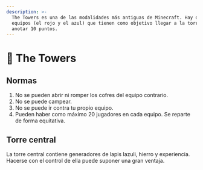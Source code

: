 ```yaml
---
description: >-
  The Towers es una de las modalidades más antiguas de Minecraft. Hay dos
  equipos (el rojo y el azul) que tienen como objetivo llegar a la torre rival y
  anotar 10 puntos.
---
```


# 🗼 The Towers

## Normas

1. No se pueden abrir ni romper los cofres del equipo contrario.
2. No se puede campear.
3. No se puede ir contra tu propio equipo.
4. Pueden haber como máximo 20 jugadores en cada equipo. Se reparte de forma equitativa.

## Torre central

La torre central contiene generadores de lapis lazuli, hierro y experiencia. Hacerse con el control de ella puede suponer una gran ventaja.
